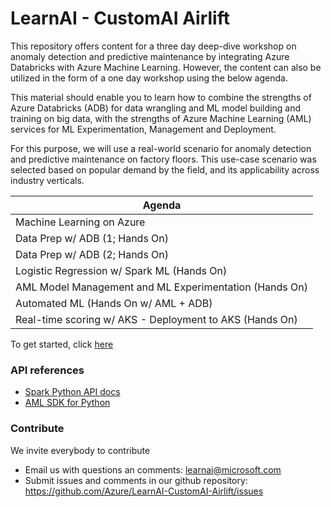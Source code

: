 # LearnAI - CustomAI Airlift
This repository offers content for a three day deep-dive workshop on anomaly detection and predictive maintenance by integrating Azure Databricks with Azure Machine Learning. However, the content can also be utilized in the form of a one day workshop using the below agenda.

This material should enable you to learn how to combine the strengths of Azure Databricks (ADB) for data wrangling and ML model building and training on big data, with the strengths of Azure Machine Learning (AML) services for ML Experimentation, Management and Deployment.

For this purpose, we will use a real-world scenario for anomaly detection and predictive maintenance on factory floors. This use-case scenario was selected based on popular demand by the field, and its applicability across industry verticals.

|Agenda|
|----|
| Machine Learning on Azure |
| Data Prep w/ ADB (1; Hands On) |
| Data Prep w/ ADB (2; Hands On) |
| Logistic Regression w/ Spark ML (Hands On) |
| AML Model Management and ML Experimentation (Hands On) |
| Automated ML (Hands On w/ AML + ADB) |
| Real-time scoring w/ AKS - Deployment to AKS (Hands On) |

To get started, click [here](https://github.com/Azure/LearnAI-CustomAI-Airlift/blob/master/ADB/Readme.md)

### API references

* [Spark Python API docs](http://spark.apache.org/docs/latest/api/python/)
* [AML SDK for Python](https://docs.microsoft.com/en-us/python/api/overview/azure/ml/?view=azure-ml-py)

### Contribute
We invite everybody to contribute

* Email us with questions an comments: learnai@microsoft.com
* Submit issues and comments in our github repository: https://github.com/Azure/LearnAI-CustomAI-Airlift/issues





